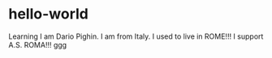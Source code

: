# hello-world
Learning
I am Dario Pighin.
I am from Italy. I used to live in ROME!!!
I support A.S. ROMA!!!
ggg
